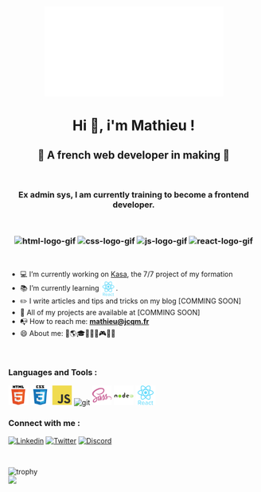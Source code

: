 <div align="center">
<img src="img\logo jcqm droite blanc.png" alt="Logo jcqm" height="180px"/>

<h1>Hi 👋, i'm Mathieu !</h1>
<h2>🔰  A french web developer in making  🔰</h2>
<br>
<h3> Ex admin sys, I am currently training to become a frontend developer.<p>
<br>
<p>
  <img
    src="https://media.giphy.com/media/XAxylRMCdpbEWUAvr8/giphy.gif"
    alt="html-logo-gif"
    width="15%"
  />
   <img
    src="https://media.giphy.com/media/fsEaZldNC8A1PJ3mwp/giphy.gif"
    alt="css-logo-gif"
    width="15%"
  />
  <img
    src="https://media.giphy.com/media/ln7z2eWriiQAllfVcn/giphy.gif"
    alt="js-logo-gif"
    width="15%"
  />
   <img
    src="https://media.giphy.com/media/eNAsjO55tPbgaor7ma/giphy.gif"
    alt="react-logo-gif"
    width="15%"
  />
</p>
</div>
<br>

- 💻 I’m currently working on [Kasa](https://github.com/matjcqm/p7-openclassrooms), the 7/7 project of my formation
- 📚 I’m currently learning <img align="center" src="https://raw.githubusercontent.com/devicons/devicon/master/icons/react/react-original-wordmark.svg" width="30px"/>.
- ✏️ I write articles and tips and tricks on my blog [COMMING SOON]
- 🚀 All of my projects are available at [COMMING SOON]
- 📭 How to reach me: **mathieu@jcqm.fr**
- 😄 About me: 🐺🌎🎓🔨🚴🌄🎮🍜🤘

<br>

<h3 align="left">Languages and Tools :</h3>
<p>
    <img src="https://raw.githubusercontent.com/devicons/devicon/master/icons/html5/html5-original-wordmark.svg" alt="html5" width="40" height="40"/>
    <img src="https://raw.githubusercontent.com/devicons/devicon/master/icons/css3/css3-original-wordmark.svg" alt="css3" width="40" height="40"/>
    <img src="https://raw.githubusercontent.com/devicons/devicon/master/icons/javascript/javascript-original.svg" alt="javascript" width="40" height="40"/>
    <img src="https://www.vectorlogo.zone/logos/git-scm/git-scm-icon.svg" alt="git" width="40" height="40"/>
    <img src="https://raw.githubusercontent.com/devicons/devicon/master/icons/sass/sass-original.svg" alt="sass" width="40" height="40"/>
    <img src="https://raw.githubusercontent.com/devicons/devicon/master/icons/nodejs/nodejs-original-wordmark.svg" alt="nodejs" width="40" height="40"/>
    <img src="https://raw.githubusercontent.com/devicons/devicon/master/icons/react/react-original-wordmark.svg" alt="react" width="40" height="40"/>

</p>

<h3 align="left">Connect with me :</h3>
<p>
    <a href="https://www.linkedin.com/in/mathieu-jacquemin/" target="_blank"><img src="https://raw.githubusercontent.com/rahuldkjain/github-profile-readme-generator/master/src/images/icons/Social/linked-in-alt.svg" alt="Linkedin" height="30" width="40" /></a>
    <a href="https://twitter.com/matjcqm" target="_blank"><img src="https://raw.githubusercontent.com/rahuldkjain/github-profile-readme-generator/master/src/images/icons/Social/twitter.svg" alt="Twitter" height="30" width="40" /></a>
    <a href="https://discord.gg/Mat.jcqm#0997" target="blank"><img src="https://raw.githubusercontent.com/rahuldkjain/github-profile-readme-generator/master/src/images/icons/Social/discord.svg" alt="Discord" height="40" width="50" margin-top="10px"/></a>
</p>

 <br>

![trophy](https://github-profile-trophy.vercel.app/?username=matjcqm&theme=onedark)
<br>
![](https://komarev.com/ghpvc/?username=matjcqm&color=blue&style=for-the-badge)
